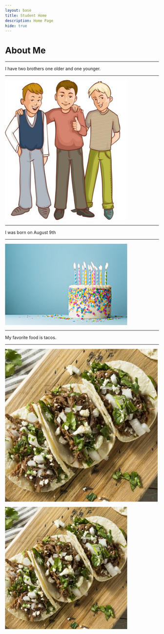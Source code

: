 ```yaml
---
layout: base
title: Student Home 
description: Home Page
hide: true
---
```


# About Me







_______________________________________________________________________________
I have two brothers one older and one younger.


_______________________________________________________________________________

<img src="images/three-happy-cartoon-boys-who-support-each-other-vector-9170265.jpg" alt="Description"
style="width:400px; height:auto;">








_______________________________________________________________________________
 



I was born on August 9th


_______________________________________________________________________________


<img src="images/birthday-cake-decorated-with-colorful-sprinkles-and-royalty-free-image-1653509348.jpg" alt="Description"
style="width:400px; height:auto;">


_______________________________________________________________________________


My favorite food is tacos.

_______________________________________________________________________________

![alt text](images/iStock-960337396-3beef-barbacoa-tacos-e1695391119564-500x500.jpg)


<img src="images/iStock-960337396-3beef-barbacoa-tacos-e1695391119564-500x500.jpg" alt="Description"
style="width:400px; height:auto;">